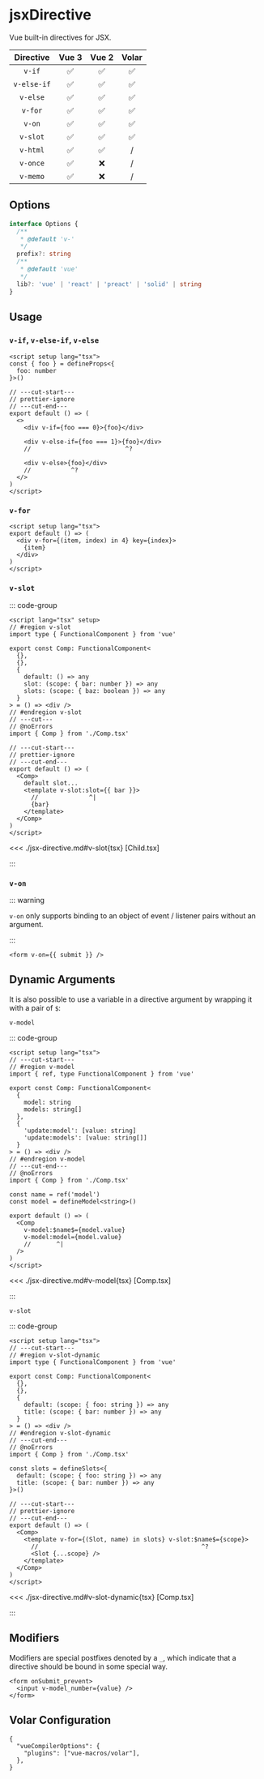 # jsxDirective <PackageVersion name="@vue-macros/jsx-directive" />

<StabilityLevel level="stable" />

Vue built-in directives for JSX.

|  Directive  |       Vue 3        |       Vue 2        |       Volar        |
| :---------: | :----------------: | :----------------: | :----------------: |
|   `v-if`    | :white_check_mark: | :white_check_mark: | :white_check_mark: |
| `v-else-if` | :white_check_mark: | :white_check_mark: | :white_check_mark: |
|  `v-else`   | :white_check_mark: | :white_check_mark: | :white_check_mark: |
|   `v-for`   | :white_check_mark: | :white_check_mark: | :white_check_mark: |
|   `v-on`    | :white_check_mark: | :white_check_mark: | :white_check_mark: |
|  `v-slot`   | :white_check_mark: | :white_check_mark: | :white_check_mark: |
|  `v-html`   | :white_check_mark: | :white_check_mark: |         /          |
|  `v-once`   | :white_check_mark: |        :x:         |         /          |
|  `v-memo`   | :white_check_mark: |        :x:         |         /          |

## Options

```ts
interface Options {
  /**
   * @default 'v-'
   */
  prefix?: string
  /**
   * @default 'vue'
   */
  lib?: 'vue' | 'react' | 'preact' | 'solid' | string
}
```

## Usage

### `v-if`, `v-else-if`, `v-else`

```vue twoslash
<script setup lang="tsx">
const { foo } = defineProps<{
  foo: number
}>()

// ---cut-start---
// prettier-ignore
// ---cut-end---
export default () => (
  <>
    <div v-if={foo === 0}>{foo}</div>

    <div v-else-if={foo === 1}>{foo}</div>
    //                          ^?

    <div v-else>{foo}</div>
    //           ^?
  </>
)
</script>
```

### `v-for`

```vue twoslash
<script setup lang="tsx">
export default () => (
  <div v-for={(item, index) in 4} key={index}>
    {item}
  </div>
)
</script>
```

### `v-slot`

::: code-group

```vue [App.vue] twoslash
<script lang="tsx" setup>
// #region v-slot
import type { FunctionalComponent } from 'vue'

export const Comp: FunctionalComponent<
  {},
  {},
  {
    default: () => any
    slot: (scope: { bar: number }) => any
    slots: (scope: { baz: boolean }) => any
  }
> = () => <div />
// #endregion v-slot
// ---cut---
// @noErrors
import { Comp } from './Comp.tsx'

// ---cut-start---
// prettier-ignore
// ---cut-end---
export default () => (
  <Comp>
    default slot...
    <template v-slot:slot={{ bar }}>
      //              ^|
      {bar}
    </template>
  </Comp>
)
</script>
```

<<< ./jsx-directive.md#v-slot{tsx} [Child.tsx]

:::

### `v-on`

::: warning

`v-on` only supports binding to an object of event / listener pairs without an argument.

:::

```tsx
<form v-on={{ submit }} />
```

## Dynamic Arguments

It is also possible to use a variable in a directive argument by wrapping it with a pair of `$`:

`v-model`

::: code-group

```vue [App.vue] twoslash
<script setup lang="tsx">
// ---cut-start---
// #region v-model
import { ref, type FunctionalComponent } from 'vue'

export const Comp: FunctionalComponent<
  {
    model: string
    models: string[]
  },
  {
    'update:model': [value: string]
    'update:models': [value: string[]]
  }
> = () => <div />
// #endregion v-model
// ---cut-end---
// @noErrors
import { Comp } from './Comp.tsx'

const name = ref('model')
const model = defineModel<string>()

export default () => (
  <Comp
    v-model:$name$={model.value}
    v-model:model={model.value}
    //       ^|
  />
)
</script>
```

<<< ./jsx-directive.md#v-model{tsx} [Comp.tsx]

:::

`v-slot`

::: code-group

```vue [App.vue] twoslash
<script setup lang="tsx">
// ---cut-start---
// #region v-slot-dynamic
import type { FunctionalComponent } from 'vue'

export const Comp: FunctionalComponent<
  {},
  {},
  {
    default: (scope: { foo: string }) => any
    title: (scope: { bar: number }) => any
  }
> = () => <div />
// #endregion v-slot-dynamic
// ---cut-end---
// @noErrors
import { Comp } from './Comp.tsx'

const slots = defineSlots<{
  default: (scope: { foo: string }) => any
  title: (scope: { bar: number }) => any
}>()

// ---cut-start---
// prettier-ignore
// ---cut-end---
export default () => (
  <Comp>
    <template v-for={(Slot, name) in slots} v-slot:$name$={scope}>
      //                                             ^?
      <Slot {...scope} />
    </template>
  </Comp>
)
</script>
```

<<< ./jsx-directive.md#v-slot-dynamic{tsx} [Comp.tsx]

:::

## Modifiers

Modifiers are special postfixes denoted by a `_`, which indicate that a directive should be bound in some special way.

```tsx
<form onSubmit_prevent>
  <input v-model_number={value} />
</form>
```

## Volar Configuration

```jsonc {3} [tsconfig.json]
{
  "vueCompilerOptions": {
    "plugins": ["vue-macros/volar"],
  },
}
```

